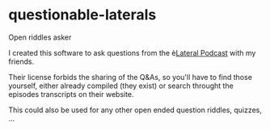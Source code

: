# questionable-laterals
Open riddles asker

I created this software to ask questions from the è[Lateral Podcast](lateralcast.com) with my friends.

Their license forbids the sharing of the Q&As, so you'll have to find those yourself, either already compiled (they exist) or search throught the episodes transcripts on their website.

This could also be used for any other open ended question riddles, quizzes, ...
